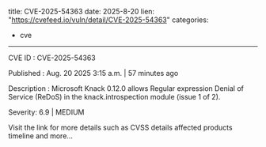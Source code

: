  
title: CVE-2025-54363
date: 2025-8-20
lien: "https://cvefeed.io/vuln/detail/CVE-2025-54363"
categories:
  - cve
---

CVE ID : CVE-2025-54363

Published :  Aug. 20
2025
3:15 a.m. | 57 minutes ago

Description : Microsoft Knack 0.12.0 allows Regular expression Denial of Service (ReDoS) in the knack.introspection module (issue 1 of 2).

Severity: 6.9 | MEDIUM

Visit the link for more details
such as CVSS details
affected products
timeline
and more...
